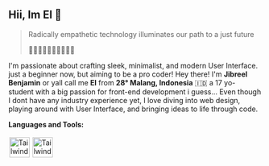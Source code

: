 ## Hii, Im El 👋

> Radically empathetic technology illuminates our path to a just future
> 
> ✊🏻✊🏼✊🏽✊🏾✊🏿

I'm passionate about crafting sleek, minimalist, and modern User Interface.
just a beginner now, but aiming to be a pro coder!
Hey there! I'm **Jibreel Benjamin** or yall call me **El** from **28° Malang, Indonesia** 🇮🇩
a 17 yo- student with a big passion for front-end development i guess... Even though I dont have any industry experience yet, I love diving into web design, playing around with User Interface, and bringing ideas to life through code.

**Languages and Tools:**
<br><br>
<img src="https://tailwindcss.com/_next/static/media/tailwindcss-mark.d52e9897.svg" alt="TailwindCSS" height="40" style="padding-left:2px;"/>
<img src="https://raw.githubusercontent.com/laravel/art/refs/heads/master/logo-type/4%20PNG/3%20RGB/1%20Full%20Color/laravel-logotype-rgb-red.png" alt="TailwindCSS" height="40" style="padding-left:2px;"/>
